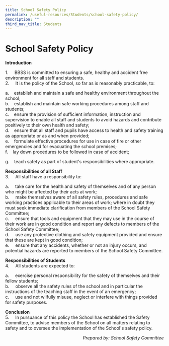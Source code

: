 ```yaml
---
title: School Safety Policy
permalink: /useful-resources/Students/school-safety-policy/
description: ""
third_nav_title: Students
---
```

# School Safety Policy

**Introduction**  

1\.     BBSS is committed to ensuring a safe, healthy and accident free environment for all staff and students.  
2\.     It is the policy of the School, so far as is reasonably practicable, to:  

a.    establish and maintain a safe and healthy environment throughout the school;  
b.    establish and maintain safe working procedures among staff and students;  
c.    ensure the provision of sufficient information, instruction and supervision to enable all staff and students to avoid hazards and contribute positively to their own health and safety;  
d.    ensure that all staff and pupils have access to health and safety training as appropriate or as and when provided;  
e.    formulate effective procedures for use in case of fire or other emergencies and for evacuating the school premises;  
f.    lay down procedures to be followed in case of accident; 

g.    teach safety as part of student's responsibilities where appropriate.

  
**Responsibilities of all Staff**  
3\.     All staff have a responsibility to:  

a.     take care for the health and safety of themselves and of any person who might be affected by their acts at work;  
b.     make themselves aware of all safety rules, procedures and safe working practices applicable to their areas of work; where in doubt they must seek immediate clarification from members of the School Safety Committee;  
c.     ensure that tools and equipment that they may use in the course of their work are in good condition and report any defects to members of the School Safety Committee;  
d.     use any protective clothing and safety equipment provided and ensure that these are kept in good condition;  
e.     ensure that any accidents, whether or not an injury occurs, and potential hazards are reported to members of the School Safety Committee.

  
**Responsibilities of Students**  
4\.     All students are expected to:  

a.     exercise personal responsibility for the safety of themselves and their fellow students;  
b.     observe all the safety rules of the school and in particular the instructions of the teaching staff in the event of an emergency;  
c.     use and not wilfully misuse, neglect or interfere with things provided for safety purposes.

  
**Conclusion**  
5.     In pursuance of this policy the School has established the Safety Committee, to advise members of the School on all matters relating to safety and to oversee the implementation of the School's safety policy. 

<p style="text-align: right;"><i>Prepared by: School Safety Committee</i></p>
